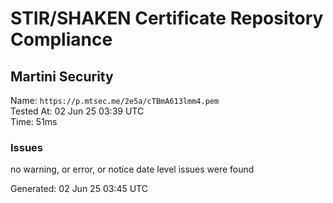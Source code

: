 # STIR/SHAKEN Certificate Repository Compliance

## Martini Security

Name: `https://p.mtsec.me/2e5a/cTBmA613lmm4.pem`\
Tested At: 02 Jun 25 03:39 UTC\
Time: 51ms

### Issues

no warning, or error, or notice date level issues were found

Generated: 02 Jun 25 03:45 UTC
